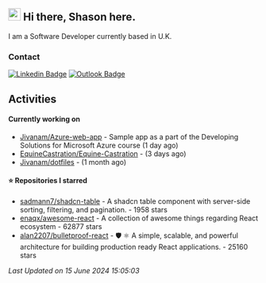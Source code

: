 ##  <img src="https://media.giphy.com/media/hvRJCLFzcasrR4ia7z/giphy.gif" width="25"> Hi there, Shason here.

I am a Software Developer currently based in U.K.

### Contact

[![Linkedin Badge](https://img.shields.io/badge/-shason-blue?style=flat-square&logo=Linkedin&logoColor=white&link=https://www.linkedin.com/in/shason/)](https://www.linkedin.com/in/shason/)
[![Outlook Badge](https://img.shields.io/badge/-shason.gurung@outlook.com-0072C6?style=flat-square&logo=Microsoft-Outlook&logoColor=white&link=mailto:shason.gurung@outlook.com)](mailto:shason.gurung@outlook.com)

## Activities

#### Currently working on

- [Jivanam/Azure-web-app](https://github.com/Jivanam/Azure-web-app) - Sample app as a part of the Developing Solutions for Microsoft Azure course (1 day ago)
- [EquineCastration/Equine-Castration](https://github.com/EquineCastration/Equine-Castration) -  (3 days ago)
- [Jivanam/dotfiles](https://github.com/Jivanam/dotfiles) -  (1 month ago)

#### ⭐ Repositories I starred

- [sadmann7/shadcn-table](https://github.com/sadmann7/shadcn-table) - A shadcn table component with server-side sorting, filtering, and pagination. - 1958 stars
- [enaqx/awesome-react](https://github.com/enaqx/awesome-react) - A collection of awesome things regarding React ecosystem - 62877 stars
- [alan2207/bulletproof-react](https://github.com/alan2207/bulletproof-react) - 🛡️ ⚛️ A simple, scalable, and powerful architecture for building production ready React applications.  - 25160 stars

_Last Updated on 15 June 2024 15:05:03_